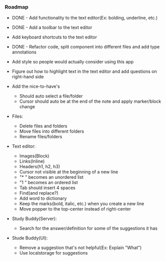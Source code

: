 ### Roadmap
- DONE - Add functionality to the text editor(Ex: bolding, underline, etc.)
- DONE - Add a toolbar to the text editor
- Add keyboard shortcuts to the text editor
- DONE - Refactor code, split component into different files and add type annotations
- Add style so people would actually consider using this app
- Figure out how to highlight text in the text editor and add questions on right-hand side
- Add the nice-to-have's
	- Should auto select a file/folder
	- Cursor should auto be at the end of the note and apply marker/block change
- Files:
	- Delete files and folders
	- Move files into different folders
	- Rename files/folders

- Text editor:
	- Images(Block)
	- Links(Inline)
	- Headers(h1, h2, h3)
	- Cursor not visible at the beginning of a new line
	- "* " becomes an unordered list
	- "1 " becomes an ordered list
	- Tab should insert 4 spaces
	- Find(and replace?)
	- Add word to dictionary
	- Keep the marks(bold, italic, etc.) when you create a new line
	- Move popper to the top-center instead of right-center

- Study Buddy(Server):
	- Search for the answer/definition for some of the suggestions it has

- Stude Buddy(UI):
	- Remove a suggestion that's not helpful(Ex: Explain "What")
	- Use localstorage for suggestions